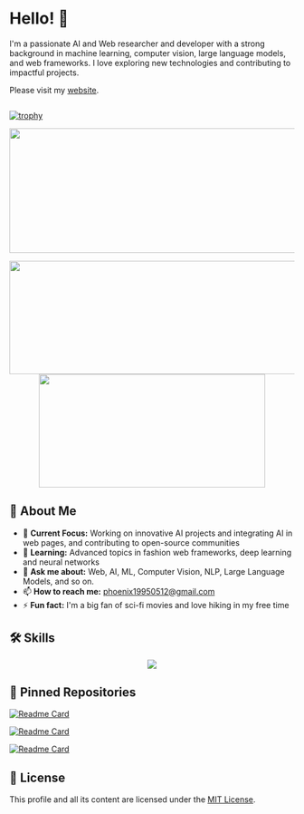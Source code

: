 # Hello! 👋

I'm a passionate AI and Web researcher and developer with a strong background in machine learning, computer vision, large language models, and web frameworks. I love exploring new technologies and contributing to impactful projects.

Please visit my [website](https://phoenix19950512.github.io).

<div id="header" align="center">
  <img src="https://komarev.com/ghpvc/?username=phoenix19950512&style=for-the-badge&color=orange" alt=""/>
</div>

[![trophy](https://github-profile-trophy.vercel.app/?username=phoenix19950512&title=Stars,Followers,Commits,Repositories&theme=onedark)](https://github.com/ryo-ma/github-profile-trophy)

<p align="center">
  <img width="800" height="220" src="https://streak-stats.demolab.com?user=phoenix19950512&theme=highcontrast&hide_border=true&border_radius=5&card_width=800">
</p>

<p align="center">
  <img width="600" height="200" src="https://github-readme-stats.vercel.app/api?username=phoenix19950512&show_icons=true&theme=vision-friendly-dark">
  <img width="400" height="200" src="https://github-readme-stats.vercel.app/api/top-langs/?username=phoenix19950512&size_weight=0.0005&count_weight=0.3&layout=compact&theme=vision-friendly-dark">
</p>

## 🚀 About Me

- 🔭 **Current Focus:** Working on innovative AI projects and integrating AI in web pages, and contributing to open-source communities
- 🌱 **Learning:** Advanced topics in fashion web frameworks, deep learning and neural networks
- 💬 **Ask me about:** Web, AI, ML, Computer Vision, NLP, Large Language Models, and so on.
- 📫 **How to reach me:** [phoenix19950512@gmail.com](mailto:phoenix19950512@gmail.com)
- ⚡ **Fun fact:** I'm a big fan of sci-fi movies and love hiking in my free time

## 🛠️ Skills
<p align="center">
  <img src="https://skillicons.dev/icons?i=py,aws,ai,tensorflow,pytorch,opencv,sklearn,nextjs,react,angular,svelte,vue,ts,django,fastapi,flask,express,nestjs,laravel,mysql,mongodb,prisma,postgres,tailwind,selenium,bots,js,php,css,html,c,cs,cpp,dotnet,github" />
</p>

## 📌 Pinned Repositories

[![Readme Card](https://github-readme-stats.vercel.app/api/pin/?username=phoenix19950512&repo=Open-WebUI)](https://github.com/phoenix19950512/Open-WebUI)

[![Readme Card](https://github-readme-stats.vercel.app/api/pin/?username=phoenix19950512&repo=Smart-School-Site)](https://github.com/phoenix19950512/Smart-School-Site)

[![Readme Card](https://github-readme-stats.vercel.app/api/pin/?username=phoenix19950512&repo=Milkdown-website)](https://github.com/phoenix19950512/Milkdown-website)


## 📜 License

This profile and all its content are licensed under the [MIT License](LICENSE).
